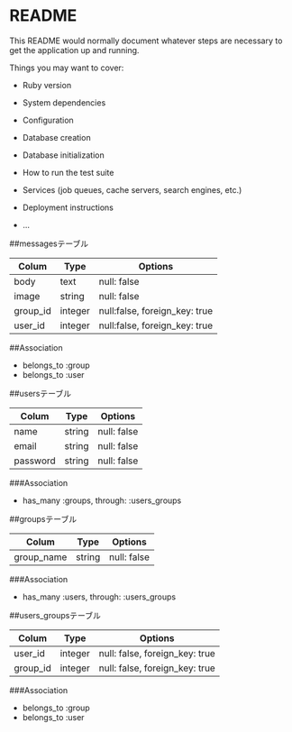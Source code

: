 # README

This README would normally document whatever steps are necessary to get the
application up and running.

Things you may want to cover:

* Ruby version

* System dependencies

* Configuration

* Database creation

* Database initialization

* How to run the test suite

* Services (job queues, cache servers, search engines, etc.)

* Deployment instructions

* ...

##messagesテーブル

|Colum|Type|Options|
|-----|----|-------|
|body|text|null: false|
|image|string|null: false|
|group_id|integer|null:false, foreign_key: true|
|user_id|integer|null:false, foreign_key: true|

##Association
- belongs_to :group
- belongs_to :user


##usersテーブル

|Colum|Type|Options|
|-----|----|-------|
|name|string|null: false|
|email|string|null: false|
|password|string|null: false|

###Association
- has_many :groups, through: :users_groups


##groupsテーブル

|Colum|Type|Options|
|-----|----|-------|
|group_name|string|null: false|

###Association
- has_many :users, through: :users_groups

##users_groupsテーブル

|Colum|Type|Options|
|-----|----|-------|
|user_id|integer|null: false, foreign_key: true|
|group_id|integer|null: false, foreign_key: true|

###Association
- belongs_to :group
- belongs_to :user